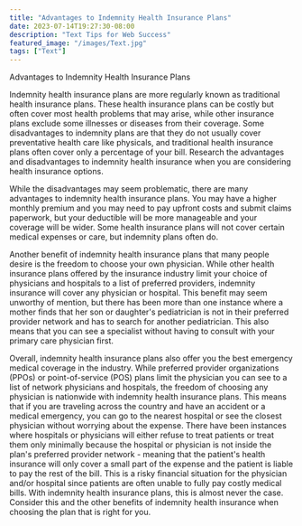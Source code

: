 ```yaml
---
title: "Advantages to Indemnity Health Insurance Plans"
date: 2023-07-14T19:27:30-08:00
description: "Text Tips for Web Success"
featured_image: "/images/Text.jpg"
tags: ["Text"]
---
```


Advantages to Indemnity Health Insurance Plans

Indemnity health insurance plans are more regularly known as traditional health insurance plans. These health insurance plans can be costly but often cover most health problems that may arise, while other insurance plans exclude some illnesses or diseases from their coverage. Some disadvantages to indemnity plans are that they do not usually cover preventative health care like physicals, and traditional health insurance plans often cover only a percentage of your bill. Research the advantages and disadvantages to indemnity health insurance when you are considering health insurance options.

While the disadvantages may seem problematic, there are many advantages to indemnity health insurance plans. You may have a higher monthly premium and you may need to pay upfront costs and submit claims paperwork, but your deductible will be more manageable and your coverage will be wider. Some health insurance plans will not cover certain medical expenses or care, but indemnity plans often do. 

Another benefit of indemnity health insurance plans that many people desire is the freedom to choose your own physician. While other health insurance plans offered by the insurance industry limit your choice of physicians and hospitals to a list of preferred providers, indemnity insurance will cover any physician or hospital. This benefit may seem unworthy of mention, but there has been more than one instance where a mother finds that her son or daughter's pediatrician is not in their preferred provider network and has to search for another pediatrician. This also means that you can see a specialist without having to consult with your primary care physician first.

Overall, indemnity health insurance plans also offer you the best emergency medical coverage in the industry. While preferred provider organizations (PPOs) or point-of-service (POS) plans limit the physician you can see to a list of network physicians and hospitals, the freedom of choosing any physician is nationwide with indemnity health insurance plans. This means that if you are traveling across the country and have an accident or a medical emergency, you can go to the nearest hospital or see the closest physician without worrying about the expense. There have been instances where hospitals or physicians will either refuse to treat patients or treat them only minimally because the hospital or physician is not inside the plan's preferred provider network - meaning that the patient's health insurance will only cover a small part of the expense and the patient is liable to pay the rest of the bill. This is a risky financial situation for the physician and/or hospital since patients are often unable to fully pay costly medical bills. With indemnity health insurance plans, this is almost never the case. Consider this and the other benefits of indemnity health insurance when choosing the plan that is right for you.





